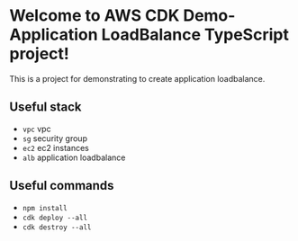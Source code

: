 # Welcome to AWS CDK Demo- Application LoadBalance TypeScript project!

This is a project for demonstrating to create application loadbalance.

## Useful stack
* `vpc`   vpc
* `sg`    security group
* `ec2`   ec2 instances
* `alb`   application loadbalance

## Useful commands

* `npm install`   
* `cdk deploy --all`
* `cdk destroy --all`
